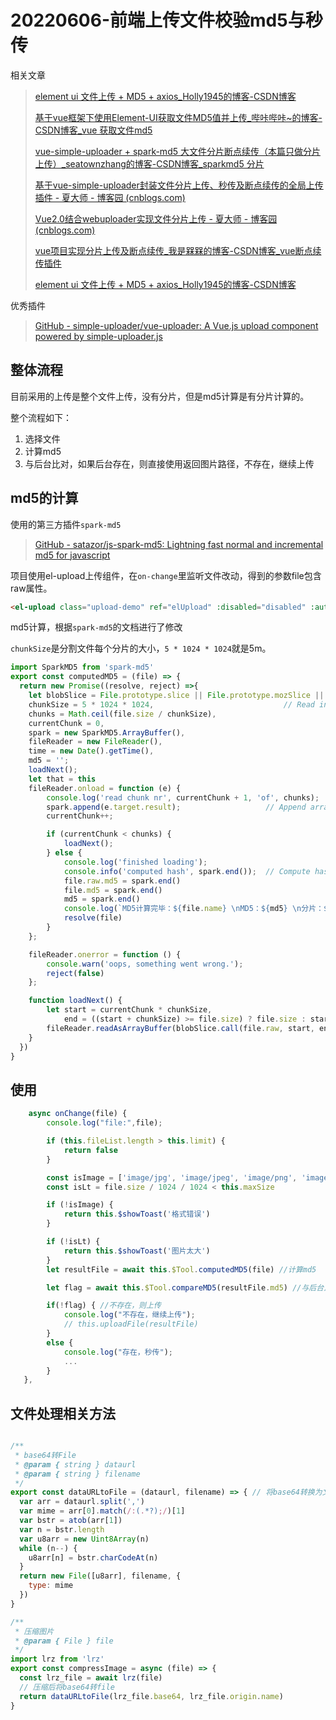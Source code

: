 # 20220606-前端上传文件校验md5与秒传

相关文章

> [element ui 文件上传 + MD5 + axios_Holly1945的博客-CSDN博客](https://blog.csdn.net/Holly1945/article/details/121080257?spm=1001.2101.3001.6661.1&utm_medium=distribute.pc_relevant_t0.none-task-blog-2~default~CTRLIST~Rate-1-121080257-blog-106280009.pc_relevant_paycolumn_v3&depth_1-utm_source=distribute.pc_relevant_t0.none-task-blog-2~default~CTRLIST~Rate-1-121080257-blog-106280009.pc_relevant_paycolumn_v3&utm_relevant_index=1)
>
> [基于vue框架下使用Element-UI获取文件MD5值并上传_哔咔哔咔~的博客-CSDN博客_vue 获取文件md5](https://blog.csdn.net/weixin_45493798/article/details/106280009?utm_medium=distribute.pc_aggpage_search_result.none-task-blog-2~aggregatepage~first_rank_ecpm_v1~rank_v31_ecpm-1-106280009-null-null.pc_agg_new_rank&utm_term=elementui+获取上传文件md5&spm=1000.2123.3001.4430)
>
> [vue-simple-uploader + spark-md5 大文件分片断点续传（本篇只做分片上传）_seatownzhang的博客-CSDN博客_sparkmd5 分片](https://blog.csdn.net/qq_33462132/article/details/108474351)
>
> [基于vue-simple-uploader封装文件分片上传、秒传及断点续传的全局上传插件 - 夏大师 - 博客园 (cnblogs.com)](https://www.cnblogs.com/xiahj/p/vue-simple-uploader.html)
>
> [Vue2.0结合webuploader实现文件分片上传 - 夏大师 - 博客园 (cnblogs.com)](https://www.cnblogs.com/xiahj/p/8529545.html)
>
> [vue项目实现分片上传及断点续传_我是槑槑的博客-CSDN博客_vue断点续传插件](https://blog.csdn.net/weixin_42132044/article/details/120850327)
>
> [element ui 文件上传 + MD5 + axios_Holly1945的博客-CSDN博客](https://blog.csdn.net/Holly1945/article/details/121080257?spm=1001.2101.3001.6661.1&utm_medium=distribute.pc_relevant_t0.none-task-blog-2~default~CTRLIST~Rate-1-121080257-blog-106280009.pc_relevant_paycolumn_v3&depth_1-utm_source=distribute.pc_relevant_t0.none-task-blog-2~default~CTRLIST~Rate-1-121080257-blog-106280009.pc_relevant_paycolumn_v3&utm_relevant_index=1)

优秀插件

> [GitHub - simple-uploader/vue-uploader: A Vue.js upload component powered by simple-uploader.js](https://github.com/simple-uploader/vue-uploader)

## 整体流程

目前采用的上传是整个文件上传，没有分片，但是md5计算是有分片计算的。

整个流程如下：

1. 选择文件
2. 计算md5
3. 与后台比对，如果后台存在，则直接使用返回图片路径，不存在，继续上传

## md5的计算

使用的第三方插件`spark-md5`

> [GitHub - satazor/js-spark-md5: Lightning fast normal and incremental md5 for javascript](https://github.com/satazor/js-spark-md5)

项目使用el-upload上传组件，在`on-change`里监听文件改动，得到的参数file包含raw属性。

```html
<el-upload class="upload-demo" ref="elUpload" :disabled="disabled" :auto-upload="false" :show-file-list="false" drag multiple accept="image/*" :limit="limit" :on-change="onChange">
```

md5计算，根据`spark-md5`的文档进行了修改

`chunkSize`是分割文件每个分片的大小，`5 * 1024 * 1024`就是5m。

```js
import SparkMD5 from 'spark-md5'
export const computedMD5 = (file) => {
  return new Promise((resolve, reject) =>{
    let blobSlice = File.prototype.slice || File.prototype.mozSlice || File.prototype.webkitSlice,
    chunkSize = 5 * 1024 * 1024,                             // Read in chunks of 2MB
    chunks = Math.ceil(file.size / chunkSize),
    currentChunk = 0,
    spark = new SparkMD5.ArrayBuffer(),
    fileReader = new FileReader(),
    time = new Date().getTime(),
    md5 = '';
    loadNext();
    let that = this
    fileReader.onload = function (e) {
        console.log('read chunk nr', currentChunk + 1, 'of', chunks);
        spark.append(e.target.result);                   // Append array buffer
        currentChunk++;

        if (currentChunk < chunks) {
            loadNext();
        } else {
            console.log('finished loading');
            console.info('computed hash', spark.end());  // Compute hash
            file.raw.md5 = spark.end()
            file.md5 = spark.end()
            md5 = spark.end()
            console.log(`MD5计算完毕：${file.name} \nMD5：${md5} \n分片：${chunks} 大小:${(file.size/1024).toFixed(2)}kb 用时：${new Date().getTime() - time} ms`);
            resolve(file)
        }
    };

    fileReader.onerror = function () {
        console.warn('oops, something went wrong.');
        reject(false)
    };

    function loadNext() {
        let start = currentChunk * chunkSize,
            end = ((start + chunkSize) >= file.size) ? file.size : start + chunkSize;
        fileReader.readAsArrayBuffer(blobSlice.call(file.raw, start, end));
    }
  })
}
```

## 使用

```js
	async onChange(file) {
        console.log("file:",file);

        if (this.fileList.length > this.limit) {
            return false
        }

        const isImage = ['image/jpg', 'image/jpeg', 'image/png', 'image/gif'].includes(file.raw.type)
        const isLt = file.size / 1024 / 1024 < this.maxSize

        if (!isImage) {
            return this.$showToast('格式错误')
        }

        if (!isLt) {
            return this.$showToast('图片太大')
        }
        let resultFile = await this.$Tool.computedMD5(file) //计算md5

        let flag = await this.$Tool.compareMD5(resultFile.md5) //与后台比对

        if(!flag) { //不存在，则上传
            console.log("不存在，继续上传");
            // this.uploadFile(resultFile)
        }
        else {
            console.log("存在，秒传");
            ...
        }
   },
```

## 文件处理相关方法

```js

/**
 * base64转File
 * @param { string } dataurl
 * @param { string } filename
 */
export const dataURLtoFile = (dataurl, filename) => { // 将base64转换为文件
  var arr = dataurl.split(',')
  var mime = arr[0].match(/:(.*?);/)[1]
  var bstr = atob(arr[1])
  var n = bstr.length
  var u8arr = new Uint8Array(n)
  while (n--) {
    u8arr[n] = bstr.charCodeAt(n)
  }
  return new File([u8arr], filename, {
    type: mime
  })
}

/**
 * 压缩图片
 * @param { File } file
 */
import lrz from 'lrz'
export const compressImage = async (file) => {
  const lrz_file = await lrz(file)
  // 压缩后将base64转file
  return dataURLtoFile(lrz_file.base64, lrz_file.origin.name)
}
```

